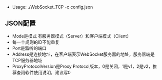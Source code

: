 * Usage: ./WebSocket_TCP -c config.json

## JSON配置
- Mode是模式 有服务器模式（Server）和客户端模式（Client）
- 每一个规则的ID不能重复
- Port是监听的端口
- Address是连接地址，在客户端表示WebSocket服务器的地址，服务器端是TCP服务器地址
- ProxyProtocolVersion是Proxy Protocol版本，0是关闭，1是v1，2是v2，推荐查阅软件使用说明，建议写0

